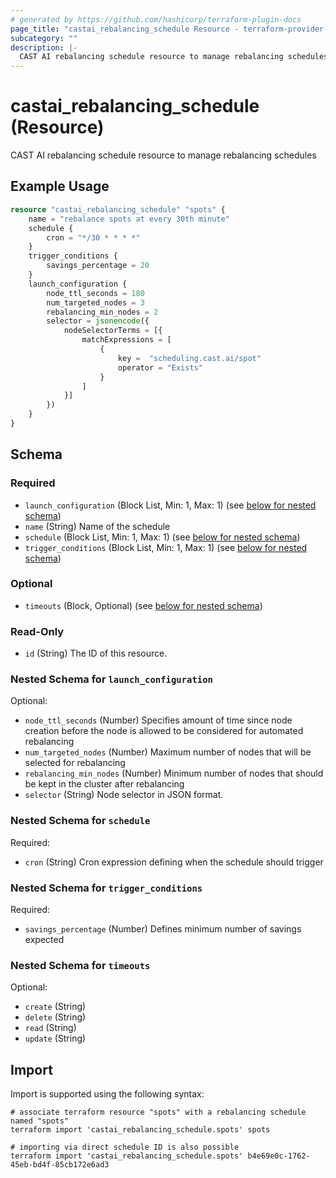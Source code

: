 ```yaml
---
# generated by https://github.com/hashicorp/terraform-plugin-docs
page_title: "castai_rebalancing_schedule Resource - terraform-provider-castai"
subcategory: ""
description: |-
  CAST AI rebalancing schedule resource to manage rebalancing schedules
---
```


# castai_rebalancing_schedule (Resource)

CAST AI rebalancing schedule resource to manage rebalancing schedules

## Example Usage

```terraform
resource "castai_rebalancing_schedule" "spots" {
	name = "rebalance spots at every 30th minute"
	schedule {
		cron = "*/30 * * * *"
	}
	trigger_conditions {
		savings_percentage = 20
	}
	launch_configuration {
		node_ttl_seconds = 180
		num_targeted_nodes = 3
		rebalancing_min_nodes = 2
		selector = jsonencode({
			nodeSelectorTerms = [{
				matchExpressions = [
					{
						key =  "scheduling.cast.ai/spot"
						operator = "Exists"
					}
				]
			}]
		})
	}
}
```

<!-- schema generated by tfplugindocs -->
## Schema

### Required

- `launch_configuration` (Block List, Min: 1, Max: 1) (see [below for nested schema](#nestedblock--launch_configuration))
- `name` (String) Name of the schedule
- `schedule` (Block List, Min: 1, Max: 1) (see [below for nested schema](#nestedblock--schedule))
- `trigger_conditions` (Block List, Min: 1, Max: 1) (see [below for nested schema](#nestedblock--trigger_conditions))

### Optional

- `timeouts` (Block, Optional) (see [below for nested schema](#nestedblock--timeouts))

### Read-Only

- `id` (String) The ID of this resource.

<a id="nestedblock--launch_configuration"></a>
### Nested Schema for `launch_configuration`

Optional:

- `node_ttl_seconds` (Number) Specifies amount of time since node creation before the node is allowed to be considered for automated rebalancing
- `num_targeted_nodes` (Number) Maximum number of nodes that will be selected for rebalancing
- `rebalancing_min_nodes` (Number) Minimum number of nodes that should be kept in the cluster after rebalancing
- `selector` (String) Node selector in JSON format.


<a id="nestedblock--schedule"></a>
### Nested Schema for `schedule`

Required:

- `cron` (String) Cron expression defining when the schedule should trigger


<a id="nestedblock--trigger_conditions"></a>
### Nested Schema for `trigger_conditions`

Required:

- `savings_percentage` (Number) Defines minimum number of savings expected


<a id="nestedblock--timeouts"></a>
### Nested Schema for `timeouts`

Optional:

- `create` (String)
- `delete` (String)
- `read` (String)
- `update` (String)

## Import

Import is supported using the following syntax:

```shell
# associate terraform resource "spots" with a rebalancing schedule named "spots"
terraform import 'castai_rebalancing_schedule.spots' spots

# importing via direct schedule ID is also possible
terraform import 'castai_rebalancing_schedule.spots' b4e69e0c-1762-45eb-bd4f-85cb172e6ad3
```
